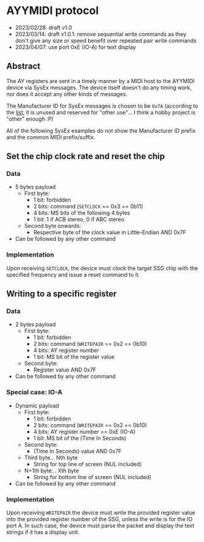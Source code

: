 # AYYMIDI protocol

* 2023/02/28: draft v1.0
* 2023/03/14: draft v1.0.1: remove sequential write commands as they don't give any size or speed benefit over repeated pair write commands
* 2023/04/07: use port 0xE (IO-A) for text display

## Abstract

The AY registers are sent in a timely manner by a MIDI host to the AYYMIDI device via SysEx messages. The device itself doesn't do any timing work, nor does it accept any other kinds of messages.

The Manufacturer ID for SysEx messages is chosen to be `0x7A` (according to the [list](https://www.midi.org/specifications-old/item/manufacturer-id-numbers), it is unused and reserved for "other use"... I think a hobby project is "other" enough :P)

All of the following SysEx examples do not show the Manufacturer ID prefix and the common MIDI prefix/suffix.

## Set the chip clock rate and reset the chip

### Data

* 5 bytes payload
    * First byte:
        * 1 bit: forbidden
        * 2 bits: command (`SETCLOCK` == 0x3 == 0b11)
        * 4 bits: MS bits of the following 4 bytes
        * 1 bit: 1 if ACB stereo, 0 if ABC stereo
    * Second byte onwards:
        * Respective byte of the clock value in Little-Endian AND 0x7F
* Can be followed by any other command

### Implementation

Upon receiving `SETCLOCK`, the device must clock the target SSG chip with the specified frequency and issue a reset command to it.

## Writing to a specific register

### Data

* 2 bytes payload
    * First byte:
        * 1 bit: forbidden
        * 2 bits: command (`WRITEPAIR` == 0x2 == 0b10)
        * 4 bits: AY register number
        * 1 bit: MS bit of the register value
    * Second byte:
        * Register value AND 0x7F
* Can be followed by any other command

### Special case: IO-A

* Dynamic payload
    * First byte:
        * 1 bit: forbidden
        * 2 bits: command (`WRITEPAIR` == 0x2 == 0b10)
        * 4 bits: AY register number == 0xE (IO-A)
        * 1 bit: MS bit of the (Time In Seconds)
    * Second byte:
        * (Time In Seconds) value AND 0x7F
    * Third byte... Nth byte
        * String for top line of screen (NUL included)
    * N+1th byte... Xth byte
        * String for bottom line of screen (NUL included)
* Can be followed by any other command

### Implementation

Upon receiving `WRITEPAIR` the device must write the provided register value into the provided register number of the SSG, unless the write is for the IO port A.
In such case, the device must parse the packet and display the text strings if it has a display unit.
